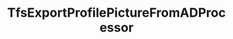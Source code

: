 ---
optionsClassName: TfsExportProfilePictureFromADProcessorOptions
optionsClassFullName: MigrationTools.Processors.TfsExportProfilePictureFromADProcessorOptions
configurationSamples:
- name: defaults
  description: 
  code: There are no defaults! Check the sample for options!
  sampleFor: MigrationTools.Processors.TfsExportProfilePictureFromADProcessorOptions
- name: sample
  description: 
  code: There is no sample, but you can check the classic below for a general feel.
  sampleFor: MigrationTools.Processors.TfsExportProfilePictureFromADProcessorOptions
- name: classic
  description: 
  code: >-
    {
      "$type": "TfsExportProfilePictureFromADProcessorOptions",
      "Enabled": false,
      "Domain": null,
      "Username": null,
      "Password": null,
      "PictureEmpIDFormat": null,
      "Enrichers": null,
      "SourceName": null,
      "TargetName": null,
      "RefName": null
    }
  sampleFor: MigrationTools.Processors.TfsExportProfilePictureFromADProcessorOptions
description: Downloads corporate images and updates TFS/Azure DevOps profiles
className: TfsExportProfilePictureFromADProcessor
typeName: Processors
architecture: 
options:
- parameterName: Domain
  type: String
  description: The source domain where the pictures should be exported.
  defaultValue: String.Empty
- parameterName: Enabled
  type: Boolean
  description: If set to `true` then the processor will run. Set to `false` and the processor will not run.
  defaultValue: missing XML code comments
- parameterName: Enrichers
  type: List
  description: List of Enrichers that can be used to add more features to this processor. Only works with Native Processors and not legacy Processors.
  defaultValue: missing XML code comments
- parameterName: Password
  type: String
  description: The password of the user that is used to export the pictures.
  defaultValue: String.Empty
- parameterName: PictureEmpIDFormat
  type: String
  description: 'TODO: You wpuld need to customise this for your system. Clone repo and run in Debug'
  defaultValue: String.Empty
- parameterName: RefName
  type: String
  description: '`Refname` will be used in the future to allow for using named Options without the need to copy all of the options.'
  defaultValue: missing XML code comments
- parameterName: SourceName
  type: String
  description: missing XML code comments
  defaultValue: missing XML code comments
- parameterName: TargetName
  type: String
  description: missing XML code comments
  defaultValue: missing XML code comments
- parameterName: Username
  type: String
  description: The user name of the user that is used to export the pictures.
  defaultValue: String.Empty
status: alpha
processingTarget: Profiles
classFile: /src/MigrationTools.Clients.TfsObjectModel/Processors/TfsExportProfilePictureFromADProcessor.cs
optionsClassFile: /src/MigrationTools.Clients.TfsObjectModel/Processors/TfsExportProfilePictureFromADProcessorOptions.cs

redirectFrom:
- /Reference/Processors/TfsExportProfilePictureFromADProcessorOptions/
layout: reference
toc: true
permalink: /Reference/Processors/TfsExportProfilePictureFromADProcessor/
title: TfsExportProfilePictureFromADProcessor
categories:
- Processors
- 
topics:
- topic: notes
  path: /docs/Reference/Processors/TfsExportProfilePictureFromADProcessor-notes.md
  exists: false
  markdown: ''
- topic: introduction
  path: /docs/Reference/Processors/TfsExportProfilePictureFromADProcessor-introduction.md
  exists: false
  markdown: ''

---